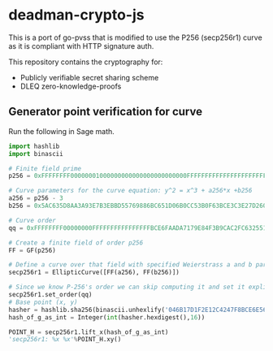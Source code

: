 # deadman-crypto-js

This is a port of go-pvss that is modified to use the P256 (secp256r1) curve as
it is compliant with HTTP signature auth.

This repository contains the cryptography for:

- Publicly verifiable secret sharing scheme
- DLEQ zero-knowledge-proofs

## Generator point verification for curve

Run the following in Sage math.

```python
import hashlib
import binascii

# Finite field prime
p256 = 0xFFFFFFFF00000001000000000000000000000000FFFFFFFFFFFFFFFFFFFFFFFF

# Curve parameters for the curve equation: y^2 = x^3 + a256*x +b256
a256 = p256 - 3
b256 = 0x5AC635D8AA3A93E7B3EBBD55769886BC651D06B0CC53B0F63BCE3C3E27D2604B

# Curve order
qq = 0xFFFFFFFF00000000FFFFFFFFFFFFFFFFBCE6FAADA7179E84F3B9CAC2FC632551

# Create a finite field of order p256
FF = GF(p256)

# Define a curve over that field with specified Weierstrass a and b parameters
secp256r1 = EllipticCurve([FF(a256), FF(b256)])

# Since we know P-256's order we can skip computing it and set it explicitly
secp256r1.set_order(qq)
# Base point (x, y)
hasher = hashlib.sha256(binascii.unhexlify('046B17D1F2E12C4247F8BCE6E563A440F277037D812DEB33A0F4A13945D898C2964FE342E2FE1A7F9B8EE7EB4A7C0F9E162BCE33576B315ECECBB6406837BF51F5'))
hash_of_g_as_int = Integer(int(hasher.hexdigest(),16))

POINT_H = secp256r1.lift_x(hash_of_g_as_int)
'secp256r1: %x %x'%POINT_H.xy()
```
